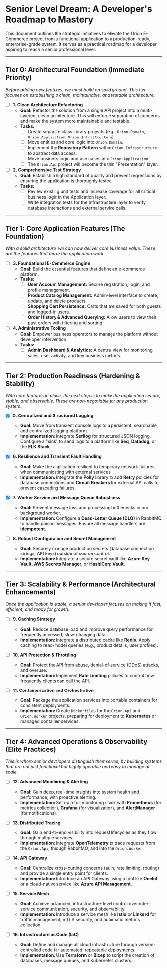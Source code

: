 # Senior Level Dream: A Developer's Roadmap to Mastery

This document outlines the strategic initiatives to elevate the Orion E-Commerce project from a functional application to a production-ready, enterprise-grade system. It serves as a practical roadmap for a developer aspiring to reach a senior professional level.

---

## Tier 0: Architectural Foundation (Immediate Priority)

*Before adding new features, we must build on solid ground. This tier focuses on establishing a clean, maintainable, and testable architecture.*

- [ ] **1. Clean Architecture Refactoring**
  - **Goal:** Refactor the solution from a single API project into a multi-layered, clean architecture. This will enforce separation of concerns and make the system more maintainable and testable.
  - **Tasks:**
    - [ ] Create separate class library projects (e.g., `Orion.Domain`, `Orion.Application`, `Orion.Infrastructure`).
    - [ ] Move entities and core logic into `Orion.Domain`.
    - [ ] Implement the **Repository Pattern** within `Orion.Infrastructure` to abstract data access.
    - [ ] Move business logic and use cases into `Orion.Application`.
    - [ ] The `Orion.Api` project will become the thin "Presentation" layer.

- [ ] **2. Comprehensive Test Strategy**
  - **Goal:** Establish a high standard of quality and prevent regressions by ensuring the application is thoroughly tested.
  - **Tasks:**
    - [ ] Review existing unit tests and increase coverage for all critical business logic in the Application layer.
    - [ ] Write integration tests for the Infrastructure layer to verify database interactions and external service calls.

---

## Tier 1: Core Application Features (The Foundation)

*With a solid architecture, we can now deliver core business value. These are the features that make the application work.*

- [ ] **3. Foundational E-Commerce Engine**
  - **Goal:** Build the essential features that define an e-commerce platform.
  - **Tasks:**
    - [ ] **User Account Management:** Secure registration, login, and profile management.
    - [ ] **Product Catalog Management:** Admin-level interface to create, update, and delete products.
    - [ ] **Shopping Cart Persistence:** Carts that are saved for both guests and logged-in users.
    - [ ] **Order History & Advanced Querying:** Allow users to view their past orders with filtering and sorting.

- [ ] **4. Administrative Tooling**
  - **Goal:** Empower business operators to manage the platform without developer intervention.
  - **Tasks:**
    - [ ] **Admin Dashboard & Analytics:** A central view for monitoring sales, user activity, and key business metrics.

---

## Tier 2: Production Readiness (Hardening & Stability)

*With core features in place, the next step is to make the application secure, stable, and observable. These are non-negotiable for any production system.*

- [x] **5. Centralized and Structured Logging**
  - **Goal:** Move from transient console logs to a persistent, searchable, and centralized logging platform.
  - **Implementation:** Integrate **Serilog** for structured JSON logging. Configure a "sink" to send logs to a platform like **Seq**, **Datadog**, or the **ELK Stack**.

- [x] **6. Resilience and Transient Fault Handling**
  - **Goal:** Make the application resilient to temporary network failures when communicating with external services.
  - **Implementation:** Integrate the **Polly** library to add **Retry** policies for database connections and **Circuit Breakers** for external API calls to prevent cascading failures.

- [x] **7. Worker Service and Message Queue Robustness**
  - **Goal:** Prevent message loss and processing bottlenecks in our background worker.
  - **Implementation:** Configure a **Dead-Letter Queue (DLQ)** in RabbitMQ to handle poison messages. Ensure all message handlers are **idempotent**.

- [ ] **8. Robust Configuration and Secret Management**
  - **Goal:** Securely manage production secrets (database connection strings, API keys) outside of source control.
  - **Implementation:** Integrate a secure secret vault like **Azure Key Vault**, **AWS Secrets Manager**, or **HashiCorp Vault**.

---

## Tier 3: Scalability & Performance (Architectural Enhancements)

*Once the application is stable, a senior developer focuses on making it fast, efficient, and ready for growth.*

- [ ] **9. Caching Strategy**
  - **Goal:** Reduce database load and improve query performance for frequently accessed, slow-changing data.
  - **Implementation:** Integrate a distributed cache like **Redis**. Apply caching to read-model queries (e.g., product details, user profiles).

- [ ] **10. API Protection & Throttling**
  - **Goal:** Protect the API from abuse, denial-of-service (DDoS) attacks, and overuse.
  - **Implementation:** Implement **Rate Limiting** policies to control how frequently clients can call the API.

- [ ] **11. Containerization and Orchestration**
  - **Goal:** Package the application services into portable containers for consistent deployments.
  - **Implementation:** Create `Dockerfile`s for the `Orion.Api` and `Orion.Worker` projects, preparing for deployment to **Kubernetes** or managed container services.

---

## Tier 4: Advanced Operations & Observability (Elite Practices)

*This is where senior developers distinguish themselves, by building systems that are not just functional but highly operable and easy to manage at scale.*

- [ ] **12. Advanced Monitoring & Alerting**
  - **Goal:** Gain deep, real-time insights into system health and performance, with proactive alerting.
  - **Implementation:** Set up a full monitoring stack with **Prometheus** (for metrics collection), **Grafana** (for visualization), and **AlertManager** (for notifications).

- [ ] **13. Distributed Tracing**
  - **Goal:** Gain end-to-end visibility into request lifecycles as they flow through multiple services.
  - **Implementation:** Integrate **OpenTelemetry** to trace requests from the `Orion.Api`, through RabbitMQ, and into the `Orion.Worker`.

- [ ] **14. API Gateway**
  - **Goal:** Centralize cross-cutting concerns (auth, rate limiting, routing) and provide a single entry point for clients.
  - **Implementation:** Introduce an API Gateway using a tool like **Ocelot** or a cloud-native service like **Azure API Management**.

- [ ] **15. Service Mesh**
  - **Goal:** Achieve advanced, infrastructure-level control over inter-service communication, security, and observability.
  - **Implementation:** Introduce a service mesh like **Istio** or **Linkerd** for traffic management, mTLS security, and automatic metrics collection.

- [ ] **16. Infrastructure as Code (IaC)**
  - **Goal:** Define and manage all cloud infrastructure through version-controlled code for automated, repeatable deployments.
  - **Implementation:** Use **Terraform** or **Bicep** to script the creation of databases, message queues, and Kubernetes clusters.

